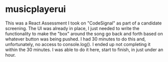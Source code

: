 # musicplayerui

This was a React Assessment I took on "CodeSignal" as part of a candidate screening. The UI was already in place, I just needed to write the functionality to make the "box" around the song go back and forth based on whatever button was being pushed. I had 30 minutes to do this and, unfortunately, no access to console.log(). I ended up not completing it within the 30 minutes. I was able to do it here, start to finish, in just under an hour.
